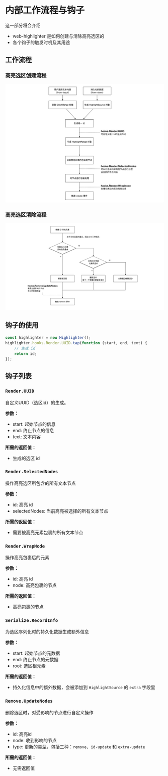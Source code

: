 # 内部工作流程与钩子

这一部分将会介绍

- web-highlighter 是如何创建与清除高亮选区的
- 各个钩子的触发时机及其用途


## 工作流程

### 高亮选区创建流程

![高亮选区创建流程](./img/create-flow.zh_CN.jpg)

### 高亮选区清除流程

![高亮选区清除流程](./img/remove-flow.zh_CN.jpg )

## 钩子的使用

```JavaScript
const highlighter = new Highlighter();
highlighter.hooks.Render.UUID.tap(function (start, end, text) {
    // 生成 id
    return id;
});
```

## 钩子列表

### `Render.UUID`

自定义UUID（选区id）的生成。

**参数：**

- start: 起始节点的信息
- end: 终止节点的信息
- text: 文本内容

**所需的返回值：**

- 生成的选区 id

### `Render.SelectedNodes`

操作高亮选区所包含的所有文本节点

**参数：**

- id: 高亮 id
- selectedNodes: 当前高亮被选择的所有文本节点

**所需的返回值：**

- 需要被高亮元素包裹的所有文本节点

### `Render.WrapNode`

操作高亮包裹后的元素

**参数：**

- id: 高亮 id
- node: 高亮包裹的节点

**所需的返回值：**

- 高亮包裹的节点

### `Serialize.RecordInfo`

为选区序列化时的持久化数据生成额外信息

**参数：**

- start: 起始节点的元数据
- end: 终止节点的元数据
- root: 选区根元素

**所需的返回值：**

- 持久化信息中的额外数据，会被添加到 `HighlightSource` 的 `extra` 字段里

### `Remove.UpdateNodes`

删除选区时，对受影响的节点进行自定义操作

**参数：**

- id: 高亮id
- node: 收到影响的节点
- type: 更新的类型，包括三种：`remove`、`id-update` 和 `extra-update`

**所需的返回值：**

- 无需返回值
